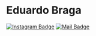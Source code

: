 # Eduardo Braga

[![Instagram Badge](https://img.shields.io/badge/-@educbraga-black?style=flat-square&labelColor=gray&logo=instagram&logoColor=white&link=https://www.instagram.com/educbraga/)](https://www.instagram.com/educbraga/)
[![Mail Badge](https://img.shields.io/badge/-@eduardocbraga@hotmail.com-black?style=flat-square&labelColor=gray&logo=gmail&logoColor=white&link=mailto:eduardocbraga@hotmail.com)](mailto:eduardocbraga@hotmail.com)

<!--
**educbraga/educbraga** is a ✨ _special_ ✨ repository because its `README.md` (this file) appears on your GitHub profile.

Here are some ideas to get you started:

- 🔭 I’m currently working on ...
- 🌱 I’m currently learning ...
- 👯 I’m looking to collaborate on ...
- 🤔 I’m looking for help with ...
- 💬 Ask me about ...
- 📫 How to reach me: ...
- 😄 Pronouns: ...
- ⚡ Fun fact: ...

-->
